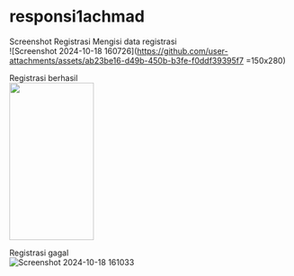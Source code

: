 # responsi1achmad

Screenshot Registrasi
Mengisi data registrasi<br>
![Screenshot 2024-10-18 160726](https://github.com/user-attachments/assets/ab23be16-d49b-450b-b3fe-f0ddf39395f7 =150x280)<br>

Registrasi berhasil<br>
<img src="(https://github.com/user-attachments/assets/b7ffd490-562f-477c-b797-31203fae2345)" width="150" height="280" /><br>

Registrasi gagal<br>
![Screenshot 2024-10-18 161033](https://github.com/user-attachments/assets/21c25814-908b-45b6-b0f8-db8cb9d6adee)<br>

